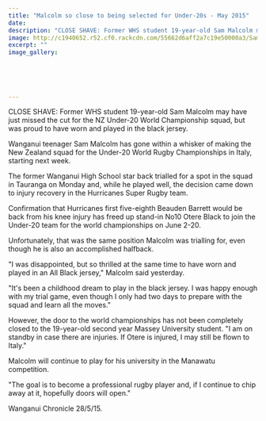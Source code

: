 ```yaml
---
title: "Malcolm so close to being selected for Under-20s - May 2015"
date: 
description: "CLOSE SHAVE: Former WHS student 19-year-old Sam Malcolm may have just missed the cut for the NZ Under-20 World Championship squad, but was proud to have worn and played in the black jersey."
image: http://c1940652.r52.cf0.rackcdn.com/55662d6aff2a7c19e50000a3/Sam-Malcolm-NZ-under-20-World-Champs-28.5.15.jpg
excerpt: ""
image_gallery:
    
    
    
    
    
---
```


<p><span>CLOSE SHAVE: Former WHS student 19-year-old Sam Malcolm may have just missed the cut for the NZ Under-20 World Championship squad, but was proud to have worn and played in the black jersey.</span></p>
<p>Wanganui teenager Sam Malcolm has gone within a whisker of making the New Zealand squad for the Under-20 World Rugby Championships in Italy, starting next week.</p>
<p>The former Wanganui High School star back trialled for a spot in the squad in Tauranga on Monday and, while he played well, the decision came down to injury recovery in the Hurricanes Super Rugby team.</p>
<p>Confirmation that Hurricanes first five-eighth Beauden Barrett would be back from his knee injury has freed up stand-in No10 Otere Black to join the Under-20 team for the world championships on June 2-20.</p>
<p>Unfortunately, that was the same position Malcolm was trialling for, even though he is also an accomplished halfback.</p>
<p>"I was disappointed, but so thrilled at the same time to have worn and played in an All Black jersey," Malcolm said yesterday.</p>
<p>"It's been a childhood dream to play in the black jersey. I was happy enough with my trial game, even though I only had two days to prepare with the squad and learn all the moves."</p>
<p>However, the door to the world championships has not been completely closed to the 19-year-old second year Massey University student. "I am on standby in case there are injuries. If Otere is injured, I may still be flown to Italy."</p>
<p>Malcolm will continue to play for his university in the Manawatu competition.</p>
<p>"The goal is to become a professional rugby player and, if I continue to chip away at it, hopefully doors will open."</p>
<p>Wanganui Chronicle 28/5/15.</p>

